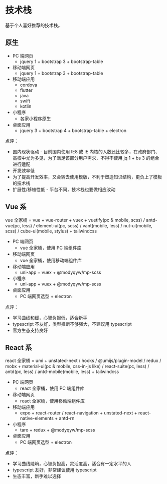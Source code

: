 # 技术栈

基于个人喜好推荐的技术栈。

## 原生

- PC 端网页
  - jquery 1 + bootstrap 3 + bootstrap-table
- 移动端网页
  - jquery 1 + bootstrap 3 + bootstrap-table
- 移动端应用
  - cordova
  - flutter
  - java
  - swift
  - kotlin
- 小程序
  - 各家小程序原生
- 桌面应用
  - jquery 3 + bootstrap 4 + bootstrap-table + electron

点评：

- 国内现状驱动 - 目前国内使用 IE8 或 IE 内核的人数还比较多，在政府部门、高校中尤为多见，为了满足该部分用户需求，不得不使用 jq 1 + bs 3 的组合进行适配
- 开发效率低
- 为了提高开发效率，又会转去使用模版，不利于塑造知识结构，更负上了模板的技术栈
- 扩展性/移植性低 - 平台不同，技术栈也要做相应改动

## Vue 系

vue 全家桶 = vue + vue-router + vuex + vuetify(pc & mobile, scss) / antd-vue(pc, less) / element-ui(pc, scss) / vant(mobile, less) / nut-ui(mobile, scss) / cube-ui(mobile, stylus) + tailwindcss

- PC 端网页
  - vue 全家桶，使用 PC 端组件库
- 移动端网页
  - vue 全家桶，使用移动端组件库
- 移动端应用
  - uni-app + vuex + @modyqyw/mp-scss
- 小程序
  - uni-app + vuex + @modyqyw/mp-scss
- 桌面应用
  - PC 端网页选型 + electron

点评：

- 学习曲线和缓，心智负担低，适合新手
- typescript 不友好，类型推断不够强大，不建议用 typescript
- 官方生态支持良好

## React 系

react 全家桶 = umi + unstated-next / hooks / @umijs/plugin-model / redux / mobx + material-ui(pc & mobile, css-in-js like) / react-suite(pc, less) / antd(pc, less) / antd-mobile(mobile, less) + tailwindcss

- PC 端网页
  - react 全家桶，使用 PC 端组件库
- 移动端网页
  - react 全家桶，使用移动端组件库
- 移动端应用
  - expo + react-router / react-navigation + unstated-next + react-native-elements + antd-rn
- 小程序
  - taro + redux + @modyqyw/mp-scss
- 桌面应用
  - PC 端网页选型 + electron

点评：

- 学习曲线陡峭，心智负担高，灵活度高，适合有一定水平的人
- typescript 友好，非常建议使用 typescript
- 生态丰富，新手难以选择

<Vssue />
